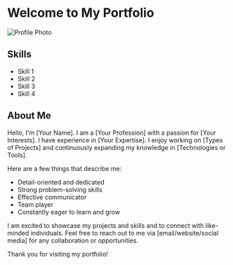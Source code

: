 <!-- Add your HTML content from index.html below -->

<!-- Add your CSS styles from style.css below -->

# Welcome to My Portfolio

![Profile Photo](![Schoolcraft_County_Courthouse_(Manistique)](https://github.com/Monoclinous/Monoclinous/assets/147448648/cac1e654-824e-4c1b-a612-47e9eefe1463)
)

## Skills

- Skill 1
- Skill 2
- Skill 3
- Skill 4

## About Me

Hello, I'm [Your Name]. I am a [Your Profession] with a passion for [Your Interests]. I have experience in [Your Expertise]. I enjoy working on [Types of Projects] and continuously expanding my knowledge in [Technologies or Tools].

Here are a few things that describe me:

- Detail-oriented and dedicated
- Strong problem-solving skills
- Effective communicator
- Team player
- Constantly eager to learn and grow

I am excited to showcase my projects and skills and to connect with like-minded individuals. Feel free to reach out to me via [email/website/social media] for any collaboration or opportunities.

Thank you for visiting my portfolio!
